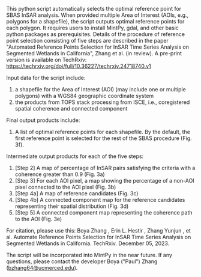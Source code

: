 This python script automatically selects the optimal reference point for SBAS InSAR analysis. When provided multiple Area of Interest (AOIs, e.g., polygons for a shapefile), the script outputs optimal reference points for each polygon. It requires users to install MintPy, gdal, and other basic python packages as prerequisites. Details of the procedure of reference point selection consisting of five steps are described in the paper "Automated Reference Points Selection for InSAR Time Series Analysis on Segmented Wetlands in California", Zhang et al. (in review). A pre-print version is available on TechRxiv: https://techrxiv.org/doi/full/10.36227/techrxiv.24718740.v1 

Input data for the script include:

1. a shapefile for the Area of Interest (AOI) (may include one or multiple polygons) with a WGS84 geographic coordinate system
2. the products from TOPS stack processing from ISCE, i.e., coregistered spatial coherence and connected component

Final output products include:

1. A list of optimal reference points for each shapefile. By the default, the first reference point is selected for the rest of the SBAS procedure (Fig. 3f).

Intermediate output products for each of the five steps:

1. [Step 2] A map of percentage of InSAR pairs satisfying the criteria with a coherence greater than 0.9 (Fig. 3a)
2. [Step 3] For each AOI pixel, a map showing the percentage of a non-AOI pixel connected to the AOI pixel (Fig. 3b)
3. [Step 4a] A map of reference candidates (Fig. 3c)
4. [Step 4b] A connected component map for the reference candidates representing their spatial distribution (Fig. 3d)
5. [Step 5] A connected component map representing the coherence path to the AOI (Fig. 3e)

For citation, please use this:
Boya Zhang , Erin L. Hestir , Zhang Yunjun , et al. Automate Reference Points Selection for InSAR Time Series Analysis on Segmented Wetlands in California. TechRxiv. December 05, 2023.

The script will be incorporated into MintPy in the near future. 
If any questions, please contact the developer Boya ("Paul") Zhang (bzhang64@ucmerced.edu). 




